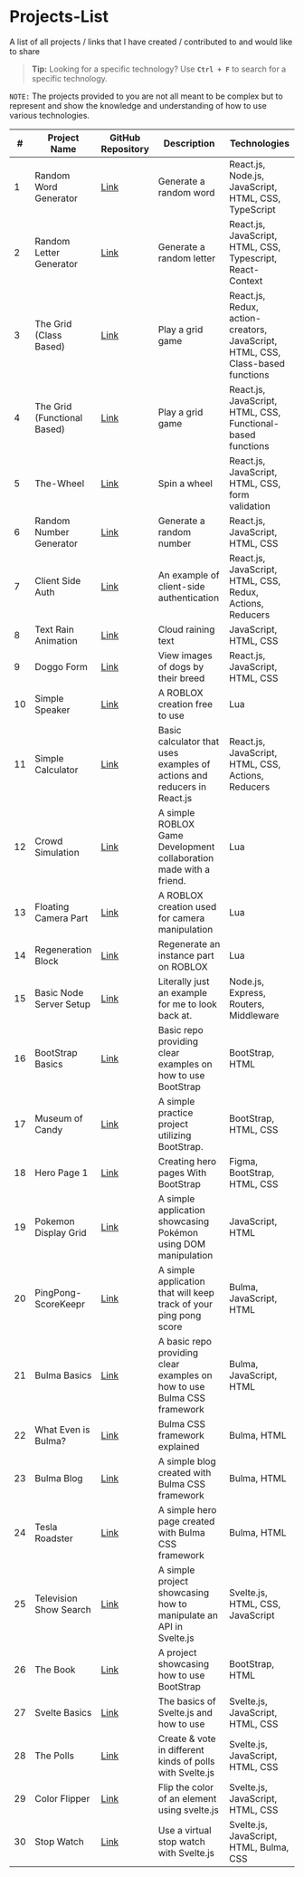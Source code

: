 # Projects-List
A list of all projects / links that I have created / contributed to and would like to share

> **Tip:** Looking for a specific technology? Use **`Ctrl + F`** to search for a specific technology.

``NOTE:``  The projects provided to you are not all meant to be complex but to represent and show the knowledge and understanding of how to use various technologies.


| # | Project Name                   | GitHub Repository                                           | Description                 | Technologies                 |
|---|------------------------------------|-------------------------------------------------------------|-----------------------------|------------------------------|
| 1 | Random Word Generator       | [Link](https://github.com/TylrPopcorn/Random-Word-Generator) | Generate a random word      |  React.js, Node.js, JavaScript, HTML, CSS, TypeScript
| 2 | Random Letter Generator     | [Link](https://github.com/TylrPopcorn/Random-Letter-Generator) | Generate a random letter    |   React.js, JavaScript, HTML, CSS, Typescript, React-Context
| 3 | The Grid (Class Based)        | [Link](https://github.com/TylrPopcorn/The-Grid-Class-Based-) | Play a grid game      |   React.js, Redux, action-creators, JavaScript, HTML, CSS, Class-based functions
| 4 | The Grid (Functional Based)        | [Link](https://github.com/TylrPopcorn/The-Grid-Functional-based-) | Play a grid game      |   React.js, JavaScript, HTML, CSS, Functional-based functions
| 5 | The-Wheel       | [Link](https://github.com/TylrPopcorn/The-Wheel) | Spin a wheel    |   React.js, JavaScript, HTML, CSS, form validation
| 6 | Random Number Generator     | [Link](https://github.com/TylrPopcorn/Random-Number-Generator) | Generate a random number    |   React.js, JavaScript, HTML, CSS
| 7 | Client Side Auth     | [Link](https://github.com/TylrPopcorn/Client-Side-Auth) | An example of client-side authentication    |   React.js, JavaScript, HTML, CSS, Redux, Actions, Reducers
| 8 | Text Rain Animation    | [Link](https://github.com/TylrPopcorn/Text-Rain-Animation) | Cloud raining text   |   JavaScript, HTML, CSS
| 9 | Doggo Form     | [Link](https://github.com/TylrPopcorn/Doggo-Form) | View images of dogs by their breed   |   React.js, JavaScript, HTML, CSS
| 10 | Simple Speaker     | [Link](https://github.com/TylrPopcorn/Simple-Speaker) | A ROBLOX creation free to use  |  Lua
| 11 | Simple Calculator     | [Link](https://github.com/TylrPopcorn/Simple-Calculator) | Basic calculator that uses examples of actions and reducers in React.js   |   React.js, JavaScript, HTML, CSS, Actions, Reducers
| 12 | Crowd Simulation   | [Link](https://github.com/TylrPopcorn/Crowd-Simulation) | A simple ROBLOX Game Development collaboration made with a friend.  |  Lua
| 13 | Floating Camera Part   | [Link](https://github.com/TylrPopcorn/Floating-Camera-Part) | A ROBLOX creation used for camera manipulation  |  Lua
| 14 | Regeneration Block  | [Link](https://github.com/TylrPopcorn/Regeneration-Block) | Regenerate an instance part on ROBLOX  |  Lua
| 15 | Basic Node Server Setup  | [Link](https://github.com/TylrPopcorn/basic-node-server-setup) | Literally just an example for me to look back at.  |  Node.js, Express, Routers, Middleware
| 16 | BootStrap Basics  | [Link](https://github.com/TylrPopcorn/Bootstrap-Basics) | Basic repo providing clear examples on how to use BootStrap  |  BootStrap, HTML
| 17 | Museum of Candy  | [Link](https://github.com/TylrPopcorn/Museum-of-Candy) | A simple practice project utilizing BootStrap. |  BootStrap, HTML, CSS
| 18 | Hero Page 1 | [Link](https://github.com/TylrPopcorn/Hero-Page-1) | Creating hero pages With BootStrap |  Figma, BootStrap, HTML, CSS
| 19 | Pokemon Display Grid | [Link](https://github.com/TylrPopcorn/Pokemon-Display-Grid) | A simple application showcasing Pokémon using DOM manipulation |  JavaScript, HTML
| 20 | PingPong-ScoreKeepr | [Link](https://github.com/TylrPopcorn/PingPong-ScoreKeepr) | A simple application that will keep track of your ping pong score |  Bulma, JavaScript, HTML
| 21 | Bulma Basics | [Link](https://github.com/TylrPopcorn/Bulma-Basics)| A basic repo providing clear examples on how to use Bulma CSS framework |  Bulma, JavaScript, HTML
| 22 | What Even is Bulma? | [Link](https://github.com/TylrPopcorn/What-Even-Is-Bulma)| Bulma CSS framework explained |  Bulma, HTML
| 23 | Bulma Blog | [Link](https://github.com/TylrPopcorn/Bulma-Blog)| A simple blog created with Bulma CSS framework |  Bulma, HTML
| 24 | Tesla Roadster | [Link](https://github.com/TylrPopcorn/Tesla-Roadster)| A simple hero page created with Bulma CSS framework |  Bulma, HTML
| 25 | Television Show Search | [Link](https://github.com/TylrPopcorn/Television-Show-Search)| A simple project showcasing how to manipulate an API in Svelte.js |  Svelte.js, HTML, CSS, JavaScript
| 26 | The Book | [Link](https://github.com/TylrPopcorn/The-Book)| A project showcasing how to use BootStrap |  BootStrap, HTML
| 27 | Svelte Basics | [Link](https://github.com/TylrPopcorn/Svelte-Basics)| The basics of Svelte.js and how to use |  Svelte.js, JavaScript, HTML, CSS
| 28 | The Polls | [Link](https://github.com/TylrPopcorn/The-Polls)| Create & vote in different kinds of polls with Svelte.js |  Svelte.js, JavaScript, HTML, CSS
| 29 | Color Flipper | [Link](https://github.com/TylrPopcorn/Color-Flipper) | Flip the color of an element using svelte.js |  Svelte.js, JavaScript, HTML, CSS
| 30 | Stop Watch | [Link](https://github.com/TylrPopcorn/Stop-Watch) | Use a virtual stop watch with Svelte.js |  Svelte.js, JavaScript, HTML, Bulma, CSS
